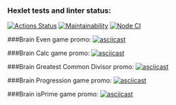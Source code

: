 ### Hexlet tests and linter status:
[![Actions Status](https://github.com/Yuki-fox/backend-project-lvl1/workflows/hexlet-check/badge.svg)](https://github.com/Yuki-fox/backend-project-lvl1/actions)
[![Maintainability](https://api.codeclimate.com/v1/badges/08dbd3e90e54198ec0e4/maintainability)](https://codeclimate.com/github/Yuki-fox/backend-project-lvl1/maintainability)
[![Node CI](https://github.com/Yuki-fox/backend-project-lvl1/actions/workflows/github-actions-demo.yml/badge.svg)](https://github.com/Yuki-fox/backend-project-lvl1/actions/workflows/github-actions-demo.yml)

###Brain Even game promo:
[![asciicast](https://asciinema.org/a/rgeduELArWAzZvD10QFrPFFPD.svg)](https://asciinema.org/a/rgeduELArWAzZvD10QFrPFFPD)

###Brain Calc game promo:
[![asciicast](https://asciinema.org/a/rxCZEZdguzuaVlhFdZNdxjyqt.svg)](https://asciinema.org/a/rxCZEZdguzuaVlhFdZNdxjyqt)

###Brain Greatest Common Divisor promo:
[![asciicast](https://asciinema.org/a/psxpcZdjjUIzqVJKxFCI1boJb.svg)](https://asciinema.org/a/psxpcZdjjUIzqVJKxFCI1boJb)

###Brain Progression game promo:
[![asciicast](https://asciinema.org/a/iLTDYqcaU18T82tXHB2ODvfdu.svg)](https://asciinema.org/a/iLTDYqcaU18T82tXHB2ODvfdu)

###Brain isPrime game promo:
[![asciicast](https://asciinema.org/a/Zx3nizAz04X9eiUBxDqpTqKo0.svg)](https://asciinema.org/a/Zx3nizAz04X9eiUBxDqpTqKo0)
